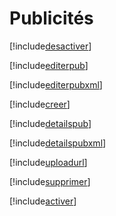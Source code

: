 # Publicités

[!include[desactiver](publicites.desactiver.autogen.md)]

[!include[editerpub](publicites.editerpub.autogen.md)]

[!include[editerpubxml](publicites.editerpubxml.autogen.md)]

[!include[creer](publicites.creer.autogen.md)]

[!include[detailspub](publicites.detailspub.autogen.md)]

[!include[detailspubxml](publicites.detailspubxml.autogen.md)]

[!include[uploadurl](publicites.uploadurl.autogen.md)]

[!include[supprimer](publicites.supprimer.autogen.md)]

[!include[activer](publicites.activer.autogen.md)]























































